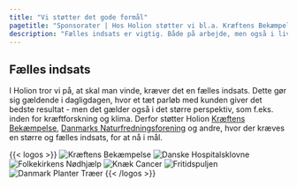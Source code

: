 ```yaml
---
title: "Vi støtter det gode formål"
pagetitle: "Sponsorater | Hos Holion støtter vi bl.a. Kræftens Bekæmpelse"
description: "Fælles indsats er vigtig. Både på arbejde, men også i livet. Derfor støtter vi Kræftens Bekæmpelse og Danmarks Naturfredningsforening."
---
```


## Fælles indsats

I Holion tror vi på, at skal man vinde, kræver det en fælles indsats. Dette gør sig gældende i dagligdagen, hvor et tæt parløb med kunden giver det bedste resultat - men det gælder også i det større perspektiv, som f.eks. inden for kræftforskning og klima. Derfor støtter Holion [Kræftens Bekæmpelse](https://www.cancer.dk/), [Danmarks Naturfredningsforening](https://www.dn.dk/) og andre, hvor der kræves en større og fælles indsats, for at nå i mål.

{{< logos >}}
![Kræftens Bekæmpelse](/img/cancer2022.png) 
![Danske Hospitalsklovne](/img/klovnesponsor2022.png)
![Folkekirkens Nødhjælp](/img/Klimapartner.jpg)
![Knæk Cancer](/img/KnaekCancer2022.jpg)
![Fritidspuljen](/img/fritidspuljen.jpg)
![Danmark Planter Træer](/img/trees.png) 
{{< /logos >}}